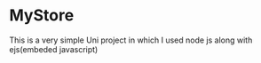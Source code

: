 # MyStore
This is a very simple Uni project in which I used node js along with ejs(embeded javascript)
